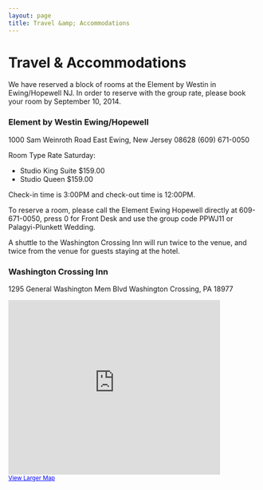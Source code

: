 ```yaml
---
layout: page
title: Travel &amp; Accommodations
---
```


# Travel &amp; Accommodations

We have reserved a block of rooms at the Element by Westin in Ewing/Hopewell NJ. In order to reserve with the group rate, please book your room by September 10, 2014.

### Element by Westin Ewing/Hopewell
1000 Sam Weinroth Road East
Ewing, New Jersey 08628
(609) 671-0050

Room Type Rate Saturday:

- Studio King Suite $159.00
- Studio Queen $159.00

Check-in time is 3:00PM and check-out time is 12:00PM.

To reserve a room, please call the Element Ewing Hopewell directly at 609-671-0050, press 0 for Front Desk and use the group code PPWJ11 or Palagyi-Plunkett Wedding.

A shuttle to the Washington Crossing Inn will run twice to the venue, and twice from the venue for guests staying at the hotel.


### Washington Crossing Inn
1295 General Washington Mem Blvd
Washington Crossing, PA 18977

<iframe width="425" height="350" frameborder="0" scrolling="no" marginheight="0" marginwidth="0" src="https://maps.google.com/maps?ie=UTF8&amp;f=d&amp;daddr=Washington+Crossing+Inn,+1295+General+Washington+Memorial+Blvd,+Washington+Crossing,+PA+18977&amp;geocode=Cclhk28XrCpjFZHUZgIdjI6J-yEJbNmGFaN4-g&amp;gl=US&amp;hl=en&amp;t=m&amp;ll=40.293521,-74.871156&amp;spn=0.006295,0.008253&amp;output=embed">Map</iframe><br /><small><a href="https://maps.google.com/maps?ie=UTF8&amp;f=d&amp;daddr=Washington+Crossing+Inn,+1295+General+Washington+Memorial+Blvd,+Washington+Crossing,+PA+18977&amp;geocode=Cclhk28XrCpjFZHUZgIdjI6J-yEJbNmGFaN4-g&amp;gl=US&amp;hl=en&amp;t=m&amp;ll=40.293521,-74.871156&amp;spn=0.006295,0.008253&amp;source=embed" style="color:#0000FF;text-align:left">View Larger Map</a></small>
